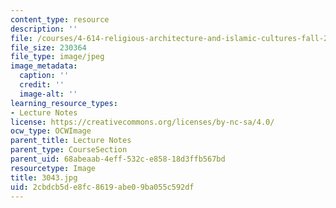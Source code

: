 ```yaml
---
content_type: resource
description: ''
file: /courses/4-614-religious-architecture-and-islamic-cultures-fall-2002/2cbdcb5de8fc8619abe09ba055c592df_3043.jpg
file_size: 230364
file_type: image/jpeg
image_metadata:
  caption: ''
  credit: ''
  image-alt: ''
learning_resource_types:
- Lecture Notes
license: https://creativecommons.org/licenses/by-nc-sa/4.0/
ocw_type: OCWImage
parent_title: Lecture Notes
parent_type: CourseSection
parent_uid: 68abeaab-4eff-532c-e858-18d3ffb567bd
resourcetype: Image
title: 3043.jpg
uid: 2cbdcb5d-e8fc-8619-abe0-9ba055c592df
---
```

